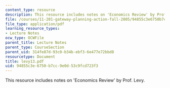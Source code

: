 ```yaml
---
content_type: resource
description: This resource includes notes on 'Economics Review' by Prof. Levy.
file: /courses/11-201-gateway-planning-action-fall-2005/94855c3e6750b7cc9e0d53c9fcd723f3_levy13.pdf
file_type: application/pdf
learning_resource_types:
- Lecture Notes
ocw_type: OCWFile
parent_title: Lecture Notes
parent_type: CourseSection
parent_uid: 314fe87d-93c0-b34b-ebf3-6e477e72bbd8
resourcetype: Document
title: levy13.pdf
uid: 94855c3e-6750-b7cc-9e0d-53c9fcd723f3
---
```

This resource includes notes on 'Economics Review' by Prof. Levy.

